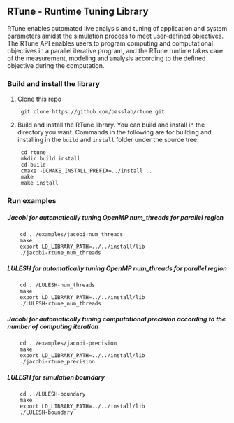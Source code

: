 ## RTune - Runtime Tuning Library
RTune enables automated live analysis and tuning of application and system parameters amidst the simulation process to
meet user-defined objectives. The RTune API enables users to program computing and computational objectives in a
parallel iterative program, and the RTune runtime takes care of the measurement, modeling and analysis according to the
defined objective during the computation. 

### Build and install the library

1. Clone this repo

		git clone https://github.com/passlab/rtune.git
		
2. Build and install the RTune library. You can build and install in the directory you want. Commands in the following are for
   building and installing in the `build` and `install` folder under the source tree. 

		cd rtune
		mkdir build install
		cd build
		cmake -DCMAKE_INSTALL_PREFIX=../install ..
		make
		make install

### Run examples

##### Jacobi for automatically tuning OpenMP num_threads for parallel region

		cd ../examples/jacobi-num_threads
		make
		export LD_LIBRARY_PATH=../../install/lib
		./jacobi-rtune_num_threads
		
##### LULESH for automatically tuning OpenMP num_threads for parallel region

		cd ../LULESH-num_threads
		make
		export LD_LIBRARY_PATH=../../install/lib
		./LULESH-rtune_num_threads
		
##### Jacobi for automatically tuning computational precision according to the number of computing iteration

		cd ../examples/jacobi-precision
		make
		export LD_LIBRARY_PATH=../../install/lib
		./jacobi-rtune_precision
		
		
##### LULESH for simulation boundary 

		cd ../LULESH-boundary
		make
		export LD_LIBRARY_PATH=../../install/lib
		./LULESH-boundary

